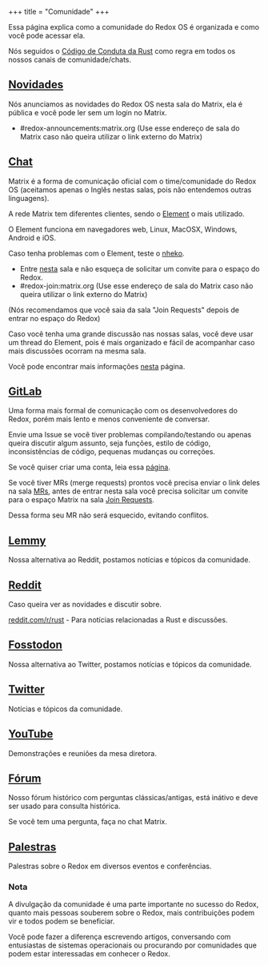 +++
title = "Comunidade"
+++

Essa página explica como a comunidade do Redox OS é organizada e como você pode acessar ela.

Nós seguidos o [Código de Conduta da Rust](https://www.rust-lang.org/policies/code-of-conduct) como regra em todos os nossos canais de comunidade/chats.

## [Novidades](https://matrix.to/#/#redox-announcements:matrix.org)

Nós anunciamos as novidades do Redox OS nesta sala do Matrix, ela é pública e você pode ler sem um login no Matrix.

- #redox-announcements:matrix.org (Use esse endereço de sala do Matrix caso não queira utilizar o link externo do Matrix)

## [Chat](https://matrix.to/#/#redox-join:matrix.org)

Matrix é a forma de comunicação oficial com o time/comunidade do Redox OS (aceitamos apenas o Inglês nestas salas, pois não entendemos outras linguagens).

A rede Matrix tem diferentes clientes, sendo o [Element](https://element.io/) o mais utilizado.

O Element funciona em navegadores web, Linux, MacOSX, Windows, Android e iOS.

Caso tenha problemas com o Element, teste o [nheko](https://nheko-reborn.github.io/).

- Entre [nesta](https://matrix.to/#/#redox-join:matrix.org) sala e não esqueça de solicitar um convite para o espaço do Redox.
- #redox-join:matrix.org (Use esse endereço de sala do Matrix caso não queira utilizar o link externo do Matrix)

(Nós recomendamos que você saia da sala "Join Requests" depois de entrar no espaço do Redox)

Caso você tenha uma grande discussão nas nossas salas, você deve usar um thread do Element, pois é mais organizado e fácil de acompanhar caso mais discussões ocorram na mesma sala.

Você pode encontrar mais informações [nesta](https://doc.redox-os.org/book/ch13-01-chat.html) página.

## [GitLab](https://gitlab.redox-os.org/redox-os/redox)

Uma forma mais formal de comunicação com os desenvolvedores do Redox, porém mais lento e menos conveniente de conversar.

Envie uma Issue se você tiver problemas compilando/testando ou apenas queira discutir algum assunto, seja funções, estilo de código, inconsistências de código, pequenas mudanças ou correções.

Se você quiser criar uma conta, leia essa [página](https://doc.redox-os.org/book/ch12-01-signing-in-to-gitlab.html).

Se você tiver MRs (merge requests) prontos você precisa enviar o link deles na sala [MRs](https://matrix.to/#/#redox-mrs:matrix.org), antes de entrar nesta sala você precisa solicitar um convite para o espaço Matrix na sala [Join Requests](https://matrix.to/#/#redox-join:matrix.org).

Dessa forma seu MR não será esquecido, evitando conflitos.

## [Lemmy](https://lemmy.world/c/redox)

Nossa alternativa ao Reddit, postamos notícias e tópicos da comunidade.

## [Reddit](https://www.reddit.com/r/Redox/)

Caso queira ver as novidades e discutir sobre.

[reddit.com/r/rust](https://www.reddit.com/r/rust) - Para notícias relacionadas a Rust e discussões.

## [Fosstodon](https://fosstodon.org/@redox)

Nossa alternativa ao Twitter, postamos notícias e tópicos da comunidade.

## [Twitter](https://twitter.com/redox_os)

Notícias e tópicos da comunidade.

## [YouTube](https://www.youtube.com/@RedoxOS)

Demonstrações e reuniões da mesa diretora.

## [Fórum](https://discourse.redox-os.org/)

Nosso fórum histórico com perguntas clássicas/antigas, está inátivo e deve ser usado para consulta histórica.

Se você tem uma pergunta, faça no chat Matrix.

## [Palestras](/talks/)

Palestras sobre o Redox em diversos eventos e conferências.

### Nota

A divulgação da comunidade é uma parte importante no sucesso do Redox, quanto mais pessoas souberem sobre o Redox, mais contribuições podem vir e todos podem se beneficiar.

Você pode fazer a diferença escrevendo artigos, conversando com entusiastas de sistemas operacionais ou procurando por comunidades que podem estar interessadas em conhecer o Redox.
